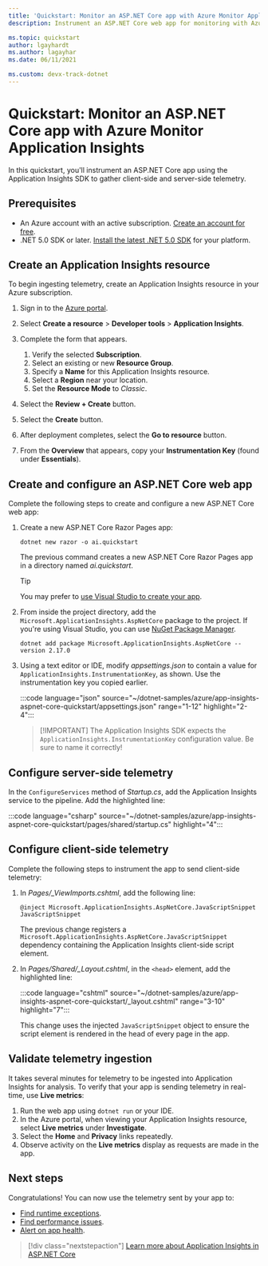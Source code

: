```yaml
---
title: 'Quickstart: Monitor an ASP.NET Core app with Azure Monitor Application Insights'
description: Instrument an ASP.NET Core web app for monitoring with Azure Monitor Application Insights

ms.topic: quickstart
author: lgayhardt
ms.author: lagayhar
ms.date: 06/11/2021

ms.custom: devx-track-dotnet
---
```


# Quickstart: Monitor an ASP.NET Core app with Azure Monitor Application Insights

In this quickstart, you'll instrument an ASP.NET Core app using the Application Insights SDK to gather client-side and server-side telemetry.

## Prerequisites

- An Azure account with an active subscription. [Create an account for free](https://azure.microsoft.com/free/dotnet).
- .NET 5.0 SDK or later. [Install the latest .NET 5.0 SDK](https://dotnet.microsoft.com/download/dotnet/5.0) for your platform.

## Create an Application Insights resource

To begin ingesting telemetry, create an Application Insights resource in your Azure subscription.

1. Sign in to the [Azure portal](https://portal.azure.com/).

1. Select **Create a resource** > **Developer tools** > **Application Insights**.

1. Complete the form that appears.
    1. Verify the selected **Subscription**.
    1. Select an existing or new **Resource Group**.
    1. Specify a **Name** for this Application Insights resource.
    1. Select a **Region** near your location.
    1. Set the **Resource Mode** to *Classic*. 

1. Select the **Review + Create** button.
1. Select the **Create** button.
1. After deployment completes, select the **Go to resource** button.
1. From the **Overview** that appears, copy your **Instrumentation Key** (found under **Essentials**).

## Create and configure an ASP.NET Core web app

Complete the following steps to create and configure a new ASP.NET Core web app:

1. Create a new ASP.NET Core Razor Pages app:
    
    ```dotnetcli
    dotnet new razor -o ai.quickstart
    ```
    
    The previous command creates a new ASP.NET Core Razor Pages app in a directory named *ai.quickstart*. 
    
    > [!TIP]
    > You may prefer to [use Visual Studio to create your app](/visualstudio/ide/quickstart-aspnet-core).

1. From inside the project directory, add the `Microsoft.ApplicationInsights.AspNetCore` package to the project. If you're using Visual Studio, you can use [NuGet Package Manager](/nuget/consume-packages/install-use-packages-visual-studio).

    ```dotnetcli
    dotnet add package Microsoft.ApplicationInsights.AspNetCore --version 2.17.0 
    ```

1. Using a text editor or IDE, modify *appsettings.json* to contain a value for `ApplicationInsights.InstrumentationKey`, as shown. Use the instrumentation key you copied earlier.

    :::code language="json" source="~/dotnet-samples/azure/app-insights-aspnet-core-quickstart/appsettings.json" range="1-12" highlight="2-4":::
    
    > [!IMPORTANT] The Application Insights SDK expects the `ApplicationInsights.InstrumentationKey` configuration value. Be sure to name it correctly!

## Configure server-side telemetry

In the `ConfigureServices` method of *Startup.cs*, add the Application Insights service to the pipeline. Add the highlighted line:

:::code language="csharp" source="~/dotnet-samples/azure/app-insights-aspnet-core-quickstart/pages/shared/startup.cs" highlight="4":::

## Configure client-side telemetry

Complete the following steps to instrument the app to send client-side telemetry:

1. In *Pages/_ViewImports.cshtml*, add the following line:

    ```cshtml
    @inject Microsoft.ApplicationInsights.AspNetCore.JavaScriptSnippet JavaScriptSnippet
    ```

    The previous change registers a `Microsoft.ApplicationInsights.AspNetCore.JavaScriptSnippet` dependency containing the Application Insights client-side script element.

1. In *Pages/Shared/_Layout.cshtml*, in the `<head>` element, add the highlighted line:

    :::code language="cshtml" source="~/dotnet-samples/azure/app-insights-aspnet-core-quickstart/_layout.cshtml" range="3-10" highlight="7":::

   This change uses the injected `JavaScriptSnippet` object to ensure the script element is rendered in the head of every page in the app.

## Validate telemetry ingestion

It takes several minutes for telemetry to be ingested into Application Insights for analysis. To verify that your app is sending telemetry in real-time, use **Live metrics**:

1. Run the web app using `dotnet run` or your IDE.
1. In the Azure portal, when viewing your Application Insights resource, select **Live metrics** under **Investigate**.
1. Select the **Home** and **Privacy** links repeatedly.
1. Observe activity on the **Live metrics** display as requests are made in the app.

## Next steps

Congratulations! You can now use the telemetry sent by your app to:

- [Find runtime exceptions](tutorial-runtime-exceptions.md).
- [Find performance issues](tutorial-performance.md).
- [Alert on app health](tutorial-alert.md).

> [!div class="nextstepaction"]
> [Learn more about Application Insights in ASP.NET Core](asp-net-core.md)
